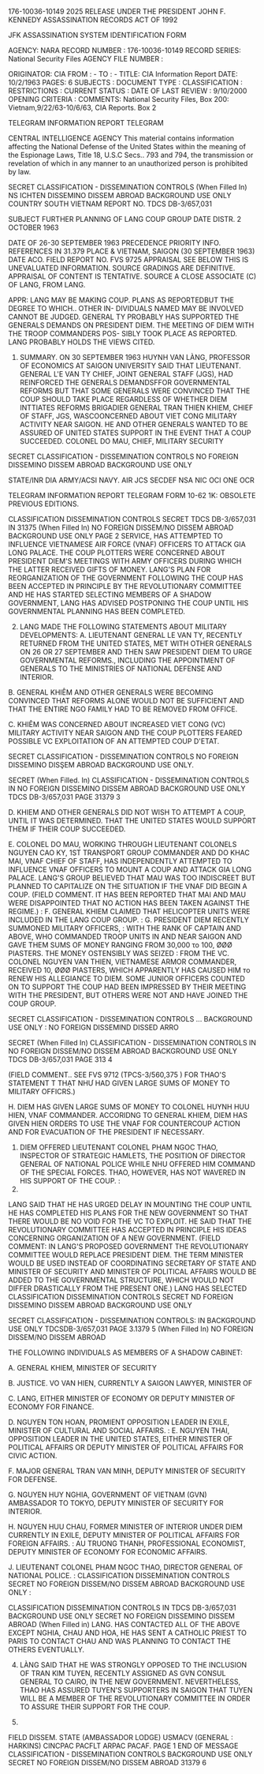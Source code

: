 176-10036-10149 2025 RELEASE UNDER THE PRESIDENT JOHN F. KENNEDY ASSASSINATION RECORDS ACT OF 1992

JFK ASSASSINATION SYSTEM
IDENTIFICATION FORM

AGENCY: NARA
RECORD NUMBER : 176-10036-10149
RECORD SERIES: National Security Files
AGENCY FILE NUMBER :

ORIGINATOR: CIA
FROM : -
TO : -
TITLE: CIA Information Report
DATE: 10/2/1963
PAGES: 6
SUBJECTS :
DOCUMENT TYPE :
CLASSIFICATION :
RESTRICTIONS :
CURRENT STATUS :
DATE OF LAST REVIEW : 9/10/2000
OPENING CRITERIA :
COMMENTS: National Security Files, Box 200: Vietnam,9/22/63-10/6/63, CIA
Reports. Box 2

TELEGRAM INFORMATION REPORT TELEGRAM

CENTRAL INTELLIGENCE AGENCY
This material contains information affecting the National Defense of the United States within the meaning of the Espionage Laws, Title 18, U.S.C Secs..
793 and 794, the transmission or revelation of which in any manner to an unauthorized person is prohibited by law.

SECRET CLASSIFICATION - DISSEMINATION CONTROLS
(When Filled In) NS ICHTEN DISSEMINO DISSEM ABROAD BACKGROUND USE ONLY
COUNTRY SOUTH VIETNAM REPORT NO. TDCS DB-3/657,031

SUBJECT FURTHER PLANNING OF LANG COUP GROUP DATE DISTR. 2 OCTOBER 1963

DATE OF 26-30 SEPTEMBER 1963 PRECEDENCE PRIORITY
INFO. REFERENCES IN 31.379
PLACE &
VIETNAM, SAIGON (30 SEPTEMBER 1963)
DATE ACO. FIELD REPORT NO. FVS 9725
APPRAISAL SEE BELOW
THIS IS UNEVALUATED INFORMATION. SOURCE GRADINGS ARE DEFINITIVE. APPRAISAL OF CONTENT IS TENTATIVE.
SOURCE A CLOSE ASSOCIATE (C) OF LANG, FROM LANG.

APPR: LANG MAY BE MAKING COUP. PLANS AS REPORTEDBUT THE DEGREE TO WHICH.. OTHER IN-
DIVIDUALS NAMED MAY BE INVOLVED CANNOT BE JUDGED. GENERAL TY PROBABLY HAS SUPPORTED THE
GENERALS DEMANDS ON PRESIDENT DIEM. THE MEETING OF DIEM WITH THE TROOP COMMANDERS POS-
SIBLY TOOK PLACE AS REPORTED. LANG PROBABLY HOLDS THE VIEWS CITED.
1. SUMMARY. ON 30 SEPTEMBER 1963 HUYNH VAN LÀNG, PROFESSOR
OF ECONOMICS AT SAIGON UNIVERSITY SAID THAT LIEUTENANT. GENERAL
L'E VAN TY CHIEF, JOINT GENERAL STAFF (JGS), HAD REINFORCED THE
GENERALS DEMANDSFFOR GOVERNMENTAL REFORMS BUT THAT SOME
GENERALS WERE CONVINCED THAT THE COUP SHOULD TAKE PLACE
REGARDLESS OF WHETHER DIEM INTTIATES REFORMS BRIGADIER GENERAL
TRAN THIEN KHIEM, CHIEF OF STAFF, JGS, WASCOONCERNED ABOUT
VIET CONG MILITARY ACTIVITY NEAR SAIGON. HE AND OTHER GENERALS
WANTED TO BE ASSURED OF UNITED STATES SUPPORT IN THE EVENT THAT
A COUP SUCCEEDED. COLONEL DO MAU, CHIEF, MILITARY SECURITY

SECRET CLASSIFICATION - DISSEMINATION CONTROLS
NO FOREIGN DISSEMINO DISSEM ABROAD BACKGROUND USE ONLY

STATE/INR DIA ARMY/ACSI NAVY. AIR JCS SECDEF NSA NIC OCI ONE OCR

TELEGRAM INFORMATION REPORT TELEGRAM
FORM
10-62
1K: OBSOLETE PREVIOUS EDITIONS.

CLASSIFICATION DISSEMINATION CONTROLS
SECRET TDCS DB-3/657,031 IN 31375
(When Filled In) NO FOREIGN DISSEM/NO DISSEM ABROAD BACKGROUND USE ONLY PAGE 2
SERVICE, HAS ATTEMPTED TO INFLUENCE VIETNAMESE AIR FORCE (VNAF)
OFFICERS TO ATTACK GIA LONG PALACE. THE COUP PLOTTERS WERE
CONCERNED ABOUT PRESIDENT DIEM'S MEETINGS WITH ARMY OFFICERS
DURING WHICH THE LATTER RECEIVED GIFTS OF MONEY. LANG'S PLAN FOR
REORGANIZATION OF THE GOVERNMENT FOLLOWING THE COUP HAS BEEN
ACCEPTED IN PRINCIPLE BY THE REVOLUTIONARY COMMITTEE AND HE HAS
STARTED SELECTING MEMBERS OF A SHADOW GOVERNMENT, LANG HAS
ADVISED POSTPONING THE COUP UNTIL HIS GOVERNMENTAL PLANNING
HAS BEEN COMPLETED.

2. LANG MADE THE FOLLOWING STATEMENTS ABOUT MILITARY
DEVELOPMENTS:
A. LIEUTENANT GENERAL LE VAN TY, RECENTLY RETURNED FROM
THE UNITED STATES, MET WITH OTHER GENERALS ON 26 OR 27
SEPTEMBER AND THEN SAW PRESIDENT DIEM TO URGE GOVERNMENTAL REFORMS.,
INCLUDING THE APPOINTMENT OF GENERALS TO THE MINISTRIES
OF NATIONAL DEFENSE AND INTERIOR.

B. GENERAL KHIÊM AND OTHER GENERALS WERE BECOMING
CONVINCED THAT REFORMS ALONE WOULD NOT BE SUFFICIENT AND THAT
THE ENTIRE NGO FAMILY HAD TO BE REMOVED FROM OFFICE.

C. KHIÊM WAS CONCERNED ABOUT INCREASED VIET CONG (VC)
MILITARY ACTIVITY NEAR SAIGON AND THE COUP PLOTTERS FEARED
POSSIBLE VC EXPLOITATION OF AN ATTEMPTED COUP D'ETAT.

SECRET CLASSIFICATION - DISSEMINATION CONTROLS
NO FOREIGN DISSEMINO DISŞEM ABROAD BACKGROUND USE ONLY.

SECRET
(When Filled. In)
CLASSIFICATION - DISSEMINATION CONTROLS
IN
NO FOREIGN DISSEMINO DISSEM ABROAD BACKGROUND USE ONLY
TDCS DB-3/657,031
PAGE
31379
3

D. KHIEM AND OTHER GENERALS DID NOT WISH TO ATTEMPT A
COUP, UNTIL IT WAS DETERMINED. THAT THE UNITED STATES WOULD
SUPPORT THEM IF THEIR COUP SUCCEEDED.

E. COLONEL DO MAU, WORKING THROUGH LIEUTENANT COLONELS
NGUYEN CAO KY, 1ST TRANSPORT GROUP COMMANDER AND DO KHAC MAI,
VNAF CHIEF OF STAFF, HAS INDEPENDENTLY ATTEMPTED TO INFLUENCE
VNAF OFFICERS TO MOUNT A COUP AND ATTACK GIA LONG PALACE.
LANG'S GROUP BELIEVED THAT MAU WAS TOO INDISCREET BUT PLANNED
TO CAPITALIZE ON THE SITUATION IF THE VNAF DID BEGIN A COUP.
(FIELD COMMENT. IT HAS BEEN REPORTED THAT MAI AND MAU WERE
DISAPPOINTED THAT NO ACTION HAS BEEN TAKEN AGAINST THE REGIME.)
:
F. GENERAL KHIEM CLAIMED THAT HELICOPTER UNITS WERE
INCLUDED IN THE LANG COUP GROUP.
:
G. PRESIDENT DIEM RECENTLY SUMMONED MILITARY OFFICERS,
:
WITH THE RANK OF CAPTAIN AND ABOVE, WHO COMMANDED TROOP UNITS IN
AND NEAR SAIGON AND GAVE THEM SUMS OF MONEY RANGING FROM
30,000 το 100, ØØØ PIASTERS. THE MONEY OSTENSIBLY WAS SEIZED
:
FROM THE VC. COLONEL NGUYEN VAN THIEN, VIETNAMESE ARMOR COMMANDER,
RECEIVED 10, ØØØ PIASTERS, WHICH APPARENTLY HAS CAUSED HIM то
RENEW HIS ALLEGIANCE TO DIEM. SOME JUNIOR OFFICERS COUNTED ON
TO SUPPORT THE COUP HAD BEEN IMPRESSED BY THEIR MEETING WITH THE
PRESIDENT, BUT OTHERS WERE NOT AND HAVE JOINED THE COUP GROUP.

SECRET
CLASSIFICATION - DISSEMINATION CONTROLS
...
BACKGROUND USE ONLY
:
NO FOREIGN DISSEMIND DISSED ARRO

SECRET
(When Filled In)
CLASSIFICATION - DISSEMINATION CONTROLS
IN
NO FOREIGN DISSEM/NO DISSEM ABROAD BACKGROUND USE ONLY
TDCS DB-3/657,031
PAGE
313
4

(FIELD COMMENT.. SEE FVS 9712 (TPCS-3/560,375 ) FOR THAO'S STATEMENT T
THẠT NHƯ HAD GIVEN LARGE SUMS OF MONEY TO MILITARY OFFICRS.)

H. DIEM HAS GIVEN LARGE SUMS OF MONEY TO COLONEL HUYNH
HUU HIEN, VNAF COMMANDER. ACCORIDNG TO GENERAL KHIEM, DIEM HAS
GIVEN HIEN ORDERS TO USE THE VNAF FOR COUNTERCOUP ACTION AND
FOR EVACUATION OF THE PRESIDENT IF NECESSARY.

1. DIEM OFFERED LIEUTENANT COLONEL PHAM NGOC THAO,
INSPECTOR OF STRATEGIC HAMLETS, THE POSITION OF DIRECTOR
GENERAL OF NATIONAL POLICE WHILE NHU OFFERED HIM COMMAND OF THE
SPECIAL FORCES. THAO, HOWEVER, HAS NOT WAVERED IN HIS SUPPORT
OF THE COUP.
:
3.
LANG SAID THAT HE HAS URGED DELAY IN MOUNTING THE
COUP UNTIL HE HAS COMPLETED HIS PLANS FOR THE NEW GOVERNMENT
SO THAT THERE WOULD BE NO VOID FOR THE VC TO EXPLOIT. HE
SAID THAT THE REVOLUTIONARY COMMITTEE HAS ACCEPTED IN
PRINCIPLE HIS IDEAS CONCERNING ORGANIZATION OF A NEW GOVERNMENT.
(FIELD COMMENT: IN LANG'S PROPOSED GOVERNMENT THE REVOLUTIONARY
COMMITTEE WOULD REPLACE PRESIDENT DIEM. THE TERM MINISTER WOULD
BE USED INSTEAD OF COORDINATING SECRETARY OF STATE AND
MINISTER OF SECURITY AND MINISTER OF POLITICAL AFFAIRS WOULD
BE ADDED TO THE GOVERNMENTAL STRUCTURE, WHICH WOULD NOT
DIFFER DRASTICALLY FROM THE PRESENT ONE.) LANG HAS SELECTED
CLASSIFICATION DISSEMINATION CONTROLS
SECRET ND FOREIGN DISSEMINO DISSEM ABROAD
BACKGROUND USE ONLY

SECRET
CLASSIFICATION - DISSEMINATION CONTROLS:
IN
BACKGROUND USE ONLY
TDCSDB-3/657,031
PAGE
3.1379
5
(When Filled In) NO FOREIGN DISSEM/NO DISSEM ABROAD

THE FOLLOWING INDIVIDUALS AS MEMBERS OF A SHADOW CABINET:

A. GENERAL KHIEM, MINISTER OF SECURITY

B.
JUSTICE.
VO VAN HIEN, CURRENTLY A SAIGON LAWYER, MINISTER OF

C. LANG, EITHER MINISTER OF ECONOMY OR DEPUTY MINISTER
OF ECONOMY FOR FINANCE.

D. NGUYEN TON HOAN, PROMIENT OPPOSITION LEADER IN
EXILE, MINISTER OF CULTURAL AND SOCIAL AFFAIRS.
:
E. NGUYEN THAI, OPPOSITION LEADER IN THE UNITED STATES,
EITHER MINISTER OF POLITICAL AFFAIRS OR DEPUTY MINISTER OF
POLITICAL AFFAIRS FOR CIVIC ACTION.

F. MAJOR GENERAL TRAN VAN MINH, DEPUTY MINISTER OF
SECURITY FOR DEFENSE.

G. NGUYEN HUY NGHIA, GOVERNMENT OF VIETNAM (GVN)
AMBASSADOR TO TOKYO, DEPUTY MINISTER OF SECURITY FOR INTERIOR.

H. NGUYEN HUU CHAU, FORMER MINISTER OF INTERIOR UNDER
DIEM CURRENTLY IN EXILE, DEPUTY MINISTER OF POLITICAL AFFAIRS
FOR FOREIGN AFFAIRS.
:
AU TRUONG THANH, PROFESSIONAL ECONOMIST, DEPUTY
MINISTER OF ECONOMY FOR ECONOMIC AFFAIRS.

J. LIEUTENANT COLONEL PHAM NGOC THAO, DIRECTOR GENERAL
OF NATIONAL POLICE.
:
CLASSIFICATION DISSEMINATION CONTROLS
SECRET NO FOREIGN DISSEM/NO DISSEM ABROAD
BACKGROUND USE ONLY
:

CLASSIFICATION
DISSEMINATION CONTROLS
IN
TDCS DB-3/657,031
BACKGROUND USE ONLY
SECRET NO FOREIGN DISSEMINO DISSEM ABROAD
(When Filled in)
LANG. HAS CONTACTED ALL OF THE ABOVE EXCEPT NGHIA, CHAU AND HOA,
HE HAS SENT A CATHOLIC PRIEST TO PARIS TO CONTACT CHAU AND
WAS PLANNING TO CONTACT THE OTHERS EVENTUALLY.

4. LÀNG SAID THAT HE WAS STRONGLY OPPOSED TO THE
INCLUSION OF TRAN KIM TUYEN, RECENTLY ASSIGNED AS GVN CONSUL
GENERAL TO CAIRO, IN THE NEW GOVERNMENT. NEVERTHELESS, THAO
HAS ASSURED TUYEN'S SUPPORTERS IN SAIGON THAT TUYEN WILL BE A
MEMBER OF THE REVOLUTIONARY COMMITTEE IN ORDER TO ASSURE
THEIR SUPPORT FOR THE COUP.

5.
FIELD DISSEM. STATE (AMBASSADOR LODGE) USMACV (GENERAL :
HARKINS) CINCPAC PACFLT ARPAC PACAF.
PAGE
1
END OF MESSAGE
CLASSIFICATION - DISSEMINATION CONTROLS
BACKGROUND USE ONLY
SECRET NO FOREIGN DISSEM/NO DISSEM ABROAD
31379
6